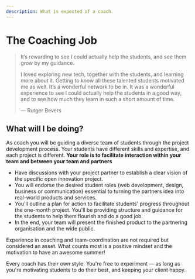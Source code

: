 ```yaml
---
description: What is expected of a coach.
---
```


# The Coaching Job

> It’s rewarding to see I could actually help the students, and see them grow by my guidance.  
>   
> I loved exploring new tech, together with the students, and learning more about it. Getting to know all these talented students motivated me as well. It’s a wonderful network to be in. It was a wonderful experience to see I could actually help the students in a good way, and to see how much they learn in such a short amount of time.  
>   
> — Rutger Bevers

## What will I be doing?

As coach you will be guiding a diverse team of students through the project development process. Your students have different skills and expertise, and each project is different. **Your role is to facilitate interaction within your team and between your team and partners**

* Have discussions with your project partner to establish a clear vision of the specific open innovation project.
* You will endorse the desired student roles \(web development, design, business or communication\) essential to turning the partners idea into real-world products and services.
* You'll outline a plan for action to facilitate students' progress throughout the one-month project. You'll be providing structure and guidance for the students to help them flourish and do a good job.
* In the end, your team will present the finished product to the partnering organisation and the wide public.

Experience in coaching and team-coordination are not required but considered an asset. What counts most is a positive mindset and the motivation to have an awesome summer!

Every coach has their own style. You're free to experiment — as long as you're motivating students to do their best, and keeping your client happy.


